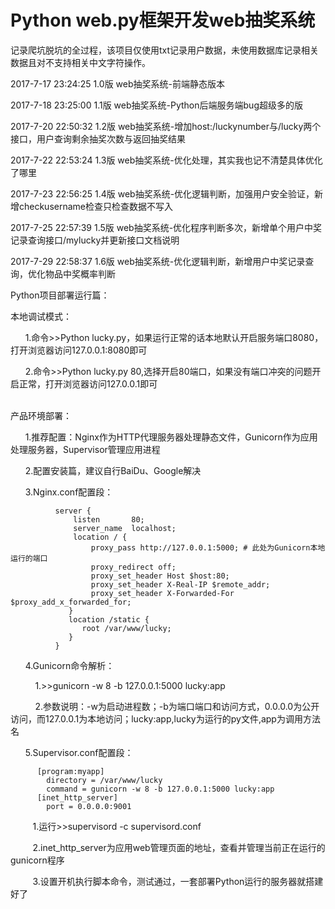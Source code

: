 ﻿
# Python web.py框架开发web抽奖系统

记录爬坑脱坑的全过程，该项目仅使用txt记录用户数据，未使用数据库记录相关数据且对不支持相关中文字符操作。

2017-7-17 23:24:25 1.0版 web抽奖系统-前端静态版本

2017-7-18 23:25:00 1.1版 web抽奖系统-Python后端服务端bug超级多的版

2017-7-20 22:50:32 1.2版 web抽奖系统-增加host:/luckynumber与/lucky两个接口，用户查询剩余抽奖次数与返回抽奖结果

2017-7-22 22:53:24 1.3版 web抽奖系统-优化处理，其实我也记不清楚具体优化了哪里

2017-7-23 22:56:25 1.4版 web抽奖系统-优化逻辑判断，加强用户安全验证，新增checkusername检查只检查数据不写入

2017-7-25 22:57:39 1.5版 web抽奖系统-优化程序判断多次，新增单个用户中奖记录查询接口/mylucky并更新接口文档说明

2017-7-29 22:58:37 1.6版 web抽奖系统-优化逻辑判断，新增用户中奖记录查询，优化物品中奖概率判断










Python项目部署运行篇：



本地调试模式：

        1.命令>>Python lucky.py，如果运行正常的话本地默认开启服务端口8080，打开浏览器访问127.0.0.1:8080即可
        
        2.命令>>Python lucky.py 80,选择开启80端口，如果没有端口冲突的问题开启正常，打开浏览器访问127.0.0.1即可
        
               
产品环境部署：


        1.推荐配置：Nginx作为HTTP代理服务器处理静态文件，Gunicorn作为应用处理服务器，Supervisor管理应用进程
        
        2.配置安装篇，建议自行BaiDu、Google解决
        
        3.Nginx.conf配置段：
        
        
              server {
                  listen       80;
                  server_name  localhost;
                  location / {
                      proxy_pass http://127.0.0.1:5000; # 此处为Gunicorn本地运行的端口
                      proxy_redirect off;
                      proxy_set_header Host $host:80;
                      proxy_set_header X-Real-IP $remote_addr;
                      proxy_set_header X-Forwarded-For $proxy_add_x_forwarded_for;
                 }
                 location /static {
                    root /var/www/lucky;
                 }
              }
             
        
        
              
       4.Gunicorn命令解析：
       
           1.>>gunicorn -w 8 -b 127.0.0.1:5000 lucky:app
            
           2.参数说明：-w为启动进程数；-b为端口端口和访问方式，0.0.0.0为公开访问，而127.0.0.1为本地访问；lucky:app,lucky为运行的py文件,app为调用方法名
            
            
       5.Supervisor.conf配置段：
          
       
          [program:myapp]
            directory = /var/www/lucky
            command = gunicorn -w 8 -b 127.0.0.1:5000 lucky:app
          [inet_http_server]
            port = 0.0.0.0:9001
            
          1.运行>>supervisord -c supervisord.conf
          
          2.inet_http_server为应用web管理页面的地址，查看并管理当前正在运行的gunicorn程序
          
          3.设置开机执行脚本命令，测试通过，一套部署Python运行的服务器就搭建好了
          

    
